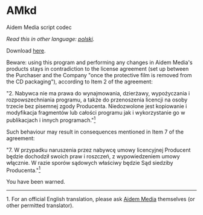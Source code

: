 # AMkd
Aidem Media script codec

*Read this in other language: [polski](README.pl.md).*

Download [here](https://github.com/Dove6/AMkd/raw/master/bin/Release/AMkd.exe).

Beware: using this program and performing any changes in Aidem Media's products stays in contradiction to the license agreement (set up between the Purchaser and the Company "once the protective film is removed from the CD packaging"), according to Item 2 of the agreement:

"2. Nabywca nie ma prawa do wynajmowania, dzierżawy, wypożyczania i rozpowszechniania programu, a także do przenoszenia licencji na osoby  trzecie bez pisemnej zgody Producenta. Niedozwolone jest kopiowanie i modyfikacja fragmentów lub całości programu jak i wykorzystanie go w publikacjach i innych programach."[<sup>1</sup>](#footnote1)

Such behaviour may result in consequences mentioned in Item 7 of the agreement:

"7. W przypadku naruszenia przez nabywcę umowy licencyjnej Producent będzie dochodził swoich praw i roszczeń, z wypowiedzeniem umowy włącznie. W razie sporów sądowych właściwy będzie Sąd siedziby Producenta."[<sup>1</sup>](#footnote1)


You have been warned.

---

<span id="footnote1">1.</span> For an official English translation, please ask [Aidem Media](http://aidemmedia.com/) themselves (or other permitted translator).
